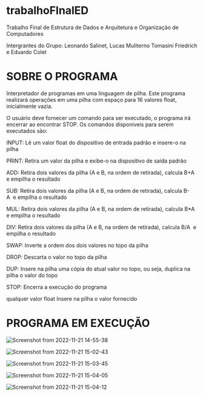 # trabalhoFInalED
Trabalho Final de Estrutura de Dados e Arquitetura e Organização de Computadores

Intergrantes do Grupo: Leonardo Salinet, Lucas Muliterno Tomasini Friedrich e Eduardo Colet

# SOBRE O PROGRAMA

Interpretador de programas em uma linguagem de pilha. Este programa realizará operações em uma pilha com espaço para 16 valores float, inicialmente vazia.

O usuário deve fornecer um comando para ser executado, o programa irá encerrar ao encontrar STOP.
Os comandos disponiveis para serem executados são:

INPUT:
	Lê um valor float do dispositivo de entrada padrão e insere-o na pilha

PRINT:
	Retira um valor da pilha e exibe-o na dispositivo de saída padrão

ADD:
	Retira dois valores da pilha (A e B, na ordem de retirada), calcula B+A  e empilha o resultado

SUB:
	Retira dois valores da pilha (A e B, na ordem de retirada), calcula B-A  e empilha o resultado

MUL:
	Retira dois valores da pilha (A e B, na ordem de retirada), calcula B*A  e empilha o resultado

DIV:
	Retira dois valores da pilha (A e B, na ordem de retirada), calcula B/A  e empilha o resultado

SWAP:
	Inverte a ordem dos dois valores no topo da pilha

DROP:
	Descarta o valor no topo da pilha

DUP:
	Insere na pilha uma cópia do atual valor no topo, ou seja, duplica na pilha o valor do topo

STOP:
	Encerra a execução do programa

qualquer valor float
	Insere na pilha o valor fornecido

# PROGRAMA EM EXECUÇÃO

![Screenshot from 2022-11-21 14-55-38](https://user-images.githubusercontent.com/81321358/203127621-712d0a23-77ae-4309-8abc-6d5244e22f51.png)

![Screenshot from 2022-11-21 15-02-43](https://user-images.githubusercontent.com/81321358/203129057-dcf588c8-4c52-4df3-9908-d9d0ceb7d5a4.png)

![Screenshot from 2022-11-21 15-03-45](https://user-images.githubusercontent.com/81321358/203129072-dfed85b2-688a-4ff4-b21e-ceb525ae2c5e.png)

![Screenshot from 2022-11-21 15-04-05](https://user-images.githubusercontent.com/81321358/203129085-f60556a7-eabd-4434-862e-f0de291a8b59.png)

![Screenshot from 2022-11-21 15-04-12](https://user-images.githubusercontent.com/81321358/203129100-5b6ef7b6-c6c7-4b61-8254-a1a9286b99a4.png)
